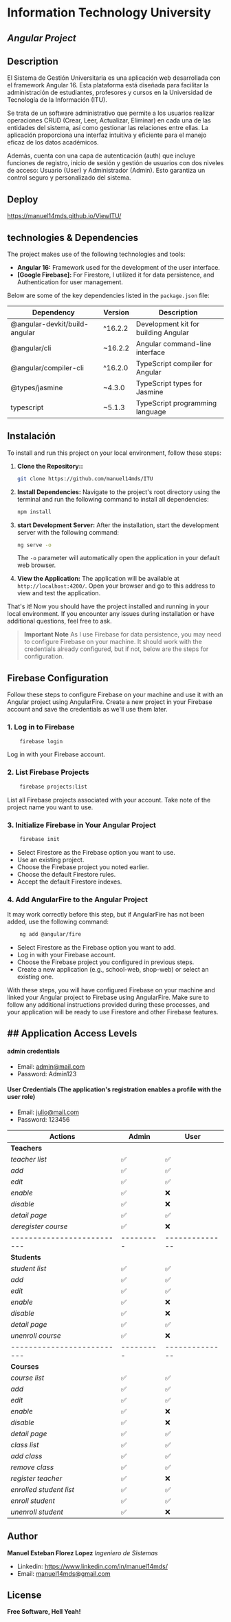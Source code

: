 # Information Technology University
## _Angular Project_

## Description
El Sistema de Gestión Universitaria es una aplicación web desarrollada con el framework Angular 16. Esta plataforma está diseñada para facilitar la administración de estudiantes, profesores y cursos en la Universidad de Tecnología de la Información (ITU).

Se trata de un software administrativo que permite a los usuarios realizar operaciones CRUD (Crear, Leer, Actualizar, Eliminar) en cada una de las entidades del sistema, así como gestionar las relaciones entre ellas. La aplicación proporciona una interfaz intuitiva y eficiente para el manejo eficaz de los datos académicos.

Además, cuenta con una capa de autenticación (auth) que incluye funciones de registro, inicio de sesión y gestión de usuarios con dos niveles de acceso: Usuario (User) y Administrador (Admin). Esto garantiza un control seguro y personalizado del sistema.

## Deploy
https://manuel14mds.github.io/ViewITU/

## technologies & Dependencies

The project makes use of the following technologies and tools:
- **Angular 16:** Framework used for the development of the user interface.
- **[Google Firebase]:** For Firestore, I utilized it for data persistence, and Authentication for user management.

Below are some of the key dependencies listed in the `package.json` file:

| Dependency                             | Version         | Description                                       |
|----------------------------------------|-----------------|---------------------------------------------------|
| @angular-devkit/build-angular           | ^16.2.2         | Development kit for building Angular              |
| @angular/cli                           | ~16.2.2         | Angular command-line interface                    |
| @angular/compiler-cli                  | ^16.2.0         | TypeScript compiler for Angular                   |
| @types/jasmine                         | ~4.3.0          | TypeScript types for Jasmine                     |
| typescript                             | ~5.1.3          | TypeScript programming language                  |



## Instalación

To install and run this project on your local environment, follow these steps:

1. **Clone the Repository::**
    ```sh
    git clone https://github.com/manuel14mds/ITU
    ```

2. **Install Dependencies:**
    Navigate to the project's root directory using the terminal and run the following command to install all dependencies:
    
    ```sh
    npm install
    ```
3. **start Development Server:**
    After the installation, start the development server with the following command:
    ```sh
    ng serve -o
    ```

    The `-o` parameter will automatically open the application in your default web browser.

4. **View the Application:**
    The application will be available at `http://localhost:4200/`. Open your browser and go to this address to view and test the application.

That's it! Now you should have the project installed and running in your local environment. If you encounter any issues during installation or have additional questions, feel free to ask.

> **Important Note**
> As I use Firebase for data persistence, you may need to configure Firebase on your machine.
> It should work with the credentials already configured, but if not, below are the steps for configuration.

## Firebase Configuration
Follow these steps to configure Firebase on your machine and use it with an Angular project using AngularFire.
Create a new project in your Firebase account and save the credentials as we'll use them later.


### 1. Log in to Firebase
```sh
    firebase login
```
Log in with your Firebase account.
### 2. List Firebase Projects

```sh
    firebase projects:list
```
List all Firebase projects associated with your account. Take note of the project name you want to use.

### 3. Initialize Firebase in Your Angular Project
```sh
    firebase init
```
- Select Firestore as the Firebase option you want to use.
- Use an existing project.
- Choose the Firebase project you noted earlier.
- Choose the default Firestore rules.
- Accept the default Firestore indexes.
    
### 4. Add AngularFire to the Angular Project
It may work correctly before this step, but if AngularFire has not been added, use the following command:

```sh
    ng add @angular/fire
```
- Select Firestore as the Firebase option you want to add.
- Log in with your Firebase account.
- Choose the Firebase project you configured in previous steps.
- Create a new application (e.g., school-web, shop-web) or select an existing one.



With these steps, you will have configured Firebase on your machine and linked your Angular project to Firebase using AngularFire. Make sure to follow any additional instructions provided during these processes, and your application will be ready to use Firestore and other Firebase features.


## ## Application Access Levels
#### admin credentials
- Email: admin@mail.com
- Password: Admin123
#### User Credentials (The application's registration enables a profile with the user role)
- Email: julio@mail.com
- Password: 123456


| Actions                  | Admin   | User         |
|--------------------------|---------|--------------|
| **Teachers**             |         |              |
| *teacher list*           | ✅      | ✅           |
| *add*                    | ✅      | ✅           |
| *edit*                   | ✅      | ✅           |
| *enable*                 | ✅      | ❌           |
| *disable*                | ✅      | ❌           |
| *detail page*            | ✅      | ✅           |
| *deregister course*      | ✅      | ❌           |
|--------------------------|---------|--------------|
| **Students**             |         |              |
| *student list*           | ✅      | ✅           |
| *add*                    | ✅      | ✅           |
| *edit*                   | ✅      | ✅           |
| *enable*                 | ✅      | ❌           |
| *disable*                | ✅      | ❌           |
| *detail page*            | ✅      | ✅           |
| *unenroll course*        | ✅      | ❌           |
|--------------------------|---------|--------------|
| **Courses**              |          |             |
| *course list*            | ✅       | ✅          |
| *add*                    | ✅       | ✅          |
| *edit*                   | ✅       | ✅          |
| *enable*                 | ✅       | ❌          |
| *disable*                | ✅       | ❌          |
| *detail page*            | ✅       | ✅          |
| *class list*             | ✅       | ✅          |
| *add class*              | ✅       | ✅          |
| *remove class*           | ✅       | ✅          |
| *register teacher*       | ✅       | ❌          |
| *enrolled student list*  | ✅       | ✅          |
| *enroll student*         | ✅       | ✅          |
| *unenroll student*       | ✅       | ❌          |

## Author
**Manuel Esteban Florez Lopez**
*Ingeniero de Sistemas*

- Linkedin: https://www.linkedin.com/in/manuel14mds/
- Email: manuel14mds@gmail.com
    
## License
**Free Software, Hell Yeah!**
